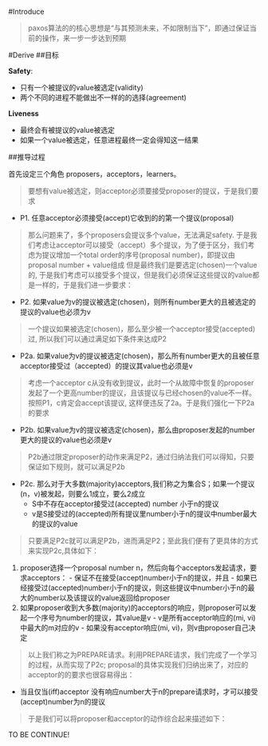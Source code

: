 #Introduce
> paxos算法的的核心思想是“与其预测未来，不如限制当下”，即通过保证当前的操作，来一步一步达到预期


#Derive
##目标

**Safety**:
- 只有一个被提议的value被选定(validity)
- 两个不同的进程不能做出不一样的的选择(agreement)

**Liveness**
- 最终会有被提议的value被选定
- 如果一个value被选定，任意进程最终一定会得知这一结果

##推导过程

首先设定三个角色 proposers，acceptors，learners。

> 要想有value被选定，则acceptor必须要接受proposer的提议，于是我们要求


- P1. 任意acceptor必须接受(accept)它收到的的第一个提议(proposal)

> 那么问题来了，多个proposers会提议多个value，无法满足safety.
> 于是我们考虑让acceptor可以接受（accept）多个提议，为了便于区分，我们考虑为提议增加一个total order的序号(proposal number)，即提议由proposal number + value组成
> 但是最终我们是要选定(chosen)一个value的, 于是我们考虑可以接受多个提议，但是我们必须保证这些提议的value都是一样的，于是我们进一步要求：

- P2. 如果value为v的提议被选定(chosen)，则所有number更大的且被选定的提议的value也必须为v

> 一个提议如果被选定(chosen)，那么至少被一个acceptor接受(accepted)过, 所以我们可以通过满足如下条件来达成P2

- P2a. 如果value为v的提议被选定(chosen)，那么所有number更大的且被任意acceptor接受过（accepted）的提议其value也必须是v

> 考虑一个acceptor c从没有收到提议，此时一个从故障中恢复的proposer发起了一个更高number的提议，且该提议与已经chosen的value不一样。按照P1，c肯定会accept该提议,
> 这样便违反了2a。于是我们强化一下P2a的要求

- P2b. 如果value为v的提议被选定(chosen)，那么由proposer发起的number更大的提议的value也必须是v

> P2b通过限定proposer的动作来满足P2，通过归纳法我们可以得知，只要保证如下规则，就可以满足P2b

- P2c. 那么对于大多数(majority)acceptors,我们称之为集合S；如果一个提议(n，v)被发起，则要么1成立，要么2成立
  - S中不存在acceptor接受过(accepted) number 小于n的提议
  - v是S接受过的(accepted)所有提议里number小于n的提议中number最大的提议的value
  
> 只要满足P2c就可以满足P2b，进而满足P2；至此我们便有了更具体的方式来实现P2c,具体如下：
  1. proposer选择一个proposal number n，然后向每个acceptors发起请求，要求acceptors：
    - 保证不在接受(accept)number小于n的提议，并且
    - 如果已经接受过(accepted)number小于n的提议，则这些提议中number小于n的最大的number以及该提议的value返回给proposer
  2. 如果proposer收到大多数(majority)的acceptors的响应，则proposer可以发起一个序号为number的提议，其value是v
    - v是所有acceptor响应的(mi, vi)中最大的m对应的v
    - 如果没有acceptor响应(mi, vi)，则v由proposer自己决定

> 以上我们称之为PREPARE请求。利用PREPARE请求，我们完成了一个学习的过程，从而实现了P2c; proposal的具体实现我们归纳出来了，对应的acceptor的的要求也很容易得出：

- 当且仅当(iff)acceptor 没有响应number大于n的prepare请求时，才可以接受(accept)number为n的提议

> 于是我们可以将proposer和acceptor的动作综合起来描述如下：

TO BE CONTINUE!
